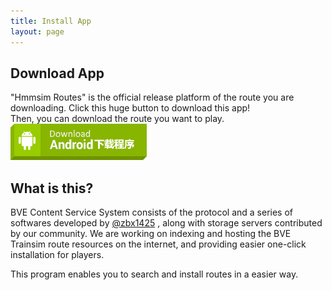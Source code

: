 ```yaml
---
title: Install App
layout: page
---
```


## Download App
"Hmmsim Routes" is the official release platform of the route you are downloading. 
Click this huge button to download this app!  
Then, you can download the route you want to play.  
[![Android Download](/assets/images/btn_download_android.png)](https://svc.bvecs.tk:8953/build/bcs-apk)

## What is this?
BVE Content Service System consists of the protocol and a series of softwares developed by [@zbx1425](https://github.com/zbx1425) , along with storage servers contributed by our community. We are working on indexing and hosting the BVE Trainsim route resources on the internet, and providing easier one-click installation for players.

This program enables you to search and install routes in a easier way.